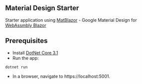 ## Material Design Starter

Starter application using [MatBlazor](https://samprof.github.io/MatBlazor/) - Google Material Design for [WebAssmbly Blazor](https://dotnet.microsoft.com/apps/aspnet/web-apps/blazor)

## Prerequisites

* Install [DotNet Core 3.1](https://dotnet.microsoft.com/download/dotnet-core/3.1)
* Run the app:
```
dotnet run
```
* In a browser, navigate to https://localhost:5001.
